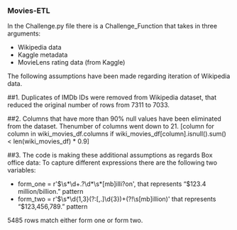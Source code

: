 ### Movies-ETL

In the Challenge.py file there is a Challenge_Function that takes in three arguments:
- Wikipedia data
- Kaggle metadata
- MovieLens rating data (from Kaggle)

The following assumptions have been made regarding iteration of Wikipedia data.

##1. Duplicates of IMDb IDs were removed from Wikipedia dataset, that reduced the original number of rows from 7311 to 7033. 

##2. Columns that have more than 90% null values have been eliminated from the dataset. Thenumber of columns went down to 21.
[column for column in wiki_movies_df.columns if wiki_movies_df[column].isnull().sum() < len(wiki_movies_df) * 0.9]

##3. The code is making these additional assumptions as regards Box office data:
To capture different expressions there are the following two variables: 

- form_one = r'\$\s*\d+\.?\d*\s*[mb]illi?on',  that represents “$123.4 million/billion.” pattern
- form_two = r'\$\s*\d{1,3}(?:[,\.]\d{3})+(?!\s[mb]illion)' that represents “$123,456,789.” pattern

5485 rows match either form one or form two.
